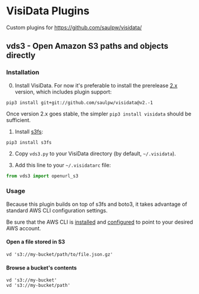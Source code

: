 # VisiData Plugins

Custom plugins for https://github.com/saulpw/visidata/

## vds3 - Open Amazon S3 paths and objects directly

### Installation

0. Install VisiData. For now it's preferable to install the prerelease [2.x](http://visidata.org/v2.x/) version, which includes plugin support:

```
pip3 install git+git://github.com/saulpw/visidata@v2.-1
```

Once version 2.x goes stable, the simpler `pip3 install visidata` should be sufficient.

1. Install [s3fs](https://s3fs.readthedocs.io):

```
pip3 install s3fs
```

2. Copy `vds3.py` to your VisiData directory (by default, `~/.visidata`).

3. Add this line to your `~/.visidatarc` file:

```python
from vds3 import openurl_s3
```

### Usage

Because this plugin builds on top of s3fs and boto3, it takes advantage of standard AWS CLI configuration settings.

Be sure that the AWS CLI is [installed](https://docs.aws.amazon.com/cli/latest/userguide/cli-chap-install.html) and [configured](https://docs.aws.amazon.com/cli/latest/userguide/cli-chap-configure.html) to point to your desired AWS account.

#### Open a file stored in S3

```
vd 's3://my-bucket/path/to/file.json.gz'
```

#### Browse a bucket's contents

```
vd 's3://my-bucket'
vd 's3://my-bucket/path'
```
